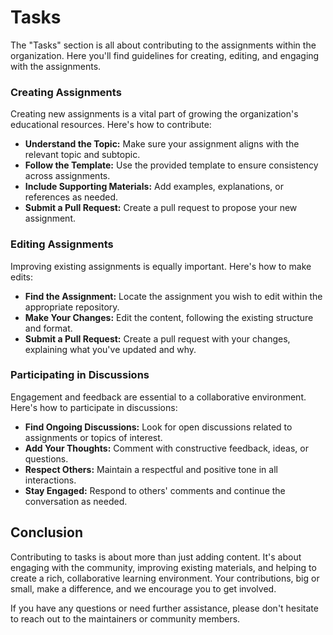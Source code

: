 # Tasks

The "Tasks" section is all about contributing to the assignments within the organization. Here you'll find guidelines for creating, editing, and engaging with the assignments.

### Creating Assignments

Creating new assignments is a vital part of growing the organization's educational resources. Here's how to contribute:

- **Understand the Topic:** Make sure your assignment aligns with the relevant topic and subtopic.
- **Follow the Template:** Use the provided template to ensure consistency across assignments.
- **Include Supporting Materials:** Add examples, explanations, or references as needed.
- **Submit a Pull Request:** Create a pull request to propose your new assignment.

### Editing Assignments

Improving existing assignments is equally important. Here's how to make edits:

- **Find the Assignment:** Locate the assignment you wish to edit within the appropriate repository.
- **Make Your Changes:** Edit the content, following the existing structure and format.
- **Submit a Pull Request:** Create a pull request with your changes, explaining what you've updated and why.

### Participating in Discussions

Engagement and feedback are essential to a collaborative environment. Here's how to participate in discussions:

- **Find Ongoing Discussions:** Look for open discussions related to assignments or topics of interest.
- **Add Your Thoughts:** Comment with constructive feedback, ideas, or questions.
- **Respect Others:** Maintain a respectful and positive tone in all interactions.
- **Stay Engaged:** Respond to others' comments and continue the conversation as needed.

## Conclusion

Contributing to tasks is about more than just adding content. It's about engaging with the community, improving existing materials, and helping to create a rich, collaborative learning environment. Your contributions, big or small, make a difference, and we encourage you to get involved.

If you have any questions or need further assistance, please don't hesitate to reach out to the maintainers or community members.
